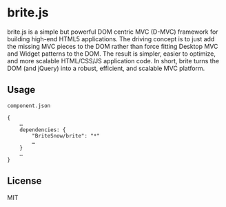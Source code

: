 # brite.js
brite.js is a simple but powerful DOM centric MVC (D-MVC) framework for building high-end HTML5 applications.
The driving concept is to just add the missing MVC pieces to the DOM rather than force fitting Desktop MVC
and Widget patterns to the DOM. The result is simpler, easier to optimize, and more scalable HTML/CSS/JS
application code. In short, brite turns the DOM (and jQuery) into a robust, efficient, and scalable MVC platform.

## Usage

`component.json`

    {
        …
        dependencies: {
            "BriteSnow/brite": "*"
            …
        }
        …
    }

## License
MIT
